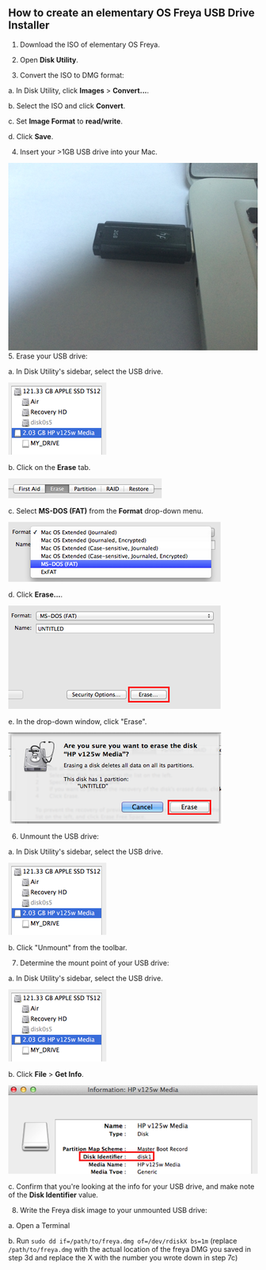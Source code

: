 ## How to create an elementary OS Freya USB Drive Installer

1. Download the ISO of elementary OS Freya.

2. Open **Disk Utility**.

3. Convert the ISO to DMG format:

  a. In Disk Utility, click **Images** > **Convert...**.
  
  b. Select the ISO and click **Convert**.
  
  c. Set **Image Format** to **read/write**.
  
  d. Click **Save**.
  
4. Insert your >1GB USB drive into your Mac.

  ![insert-usb](img/insert-usb.png)
5. Erase your USB drive:

  a. In Disk Utility's sidebar, select the USB drive.

  ![no-fde](img/select-usb.png)

  b. Click on the **Erase** tab.

  ![erase-tab](img/erase-tab.png)

  c. Select **MS-DOS (FAT)** from the **Format** drop-down menu.

  ![erase-tab](img/format-fat.png)

  d. Click **Erase...**.

  ![erase-button](img/erase-button.png)

  e. In the drop-down window, click "Erase".

  ![erase-confirm](img/erase-confirm.png)

6. Unmount the USB drive:

  a. In Disk Utility's sidebar, select the USB drive.

  ![no-fde](img/select-usb.png)
  
  b. Click "Unmount" from the toolbar.
  
7. Determine the mount point of your USB drive:

  a. In Disk Utility's sidebar, select the USB drive.

  ![no-fde](img/select-usb.png)
  
  b. Click **File** > **Get Info**.
  
  ![get-info](img/get-info.png)
  
  c. Confirm that you're looking at the info for your USB drive, and make note of the **Disk Identifier** value.
  
8. Write the Freya disk image to your unmounted USB drive:

  a. Open a Terminal
  
  b. Run `sudo dd if=/path/to/freya.dmg of=/dev/rdiskX bs=1m` (replace `/path/to/freya.dmg` with the actual location of the freya DMG you saved in step 3d and replace the X with the number you wrote down in step 7c)
